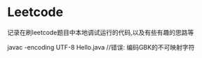 # Leetcode
记录在刷leetcode题目中本地调试运行的代码,以及有些有趣的思路等

javac -encoding UTF-8 Hello.java //错误: 编码GBK的不可映射字符

